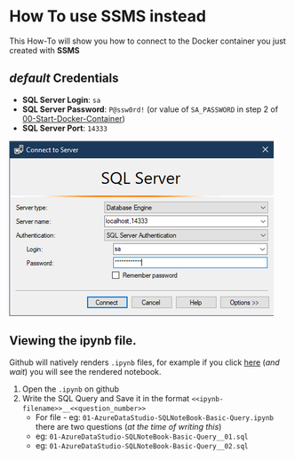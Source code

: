 # How To use SSMS instead

This How-To will show you how to connect to the Docker container you just created with **SSMS**

## _default_ Credentials 

- **SQL Server Login**: `sa`
- **SQL Server Password**: `P@ssw0rd!` (or value of `SA_PASSWORD` in step 2 of [00-Start-Docker-Container](./01-Connect-To-AzureDataStudio.md))
- **SQL Server Port**: `14333`

![SSMS Connection](./assets/02-connect-ssms.png "Connect via SSMS")

## Viewing the ipynb file.

Github will natively renders `.ipynb` files, for example if you click [here](../Technical-Questions/01-AzureDataStudio-SQLNoteBook-Basic-Query.ipynb) (_and wait_) you will see the rendered notebook.

1. Open the `.ipynb` on github 
2. Write the SQL Query and Save it in the format `<<ipynb-filename>>__<<question_number>>` 
    - For file - eg: `01-AzureDataStudio-SQLNoteBook-Basic-Query.ipynb` there are two questions (_at the time of writing this_) 
    - eg: `01-AzureDataStudio-SQLNoteBook-Basic-Query__01.sql` 
    - eg: `01-AzureDataStudio-SQLNoteBook-Basic-Query__02.sql` 
